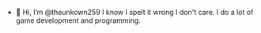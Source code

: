 - 👋 Hi, I’m @theunkown259
I know I spelt it wrong I don't care.
I do a lot of game development and programming.


<!---
theunkown259/theunkown259 is a ✨ special ✨ repository because its `README.md` (this file) appears on your GitHub profile.
You can click the Preview link to take a look at your changes.
--->
